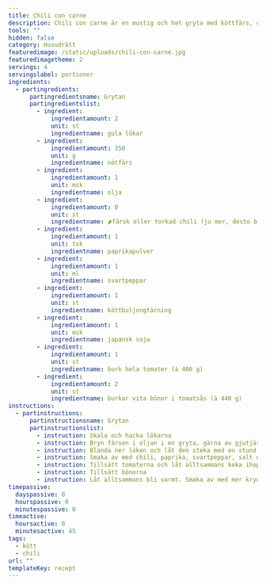 ```yaml
---
title: Chili con carne
description: Chili con carne är en mustig och het gryta med köttfärs, chili, vita bönor, paprika och tomater. Detta klassiska mexikanska recept är både lättlagat och uppskattat av dina middagsgäster.
tools: ""
hidden: false
category: Huvudrätt
featuredimage: /static/uploads/chili-con-carne.jpg
featuredimagetheme: 2
servings: 4
servingslabel: portioner
ingredients:
  - partingredients:
      partingredientsname: Grytan
      partingredientslist:
        - ingredient:
            ingredientamount: 2
            unit: st
            ingredientname: gula lökar
        - ingredient:
            ingredientamount: 350
            unit: g
            ingredientname: nötfärs
        - ingredient:
            ingredientamount: 1
            unit: msk
            ingredientname: olja
        - ingredient:
            ingredientamount: 0
            unit: st
            ingredientname: 🌶färsk eller torkad chili (ju mer, desto bättre)
        - ingredient:
            ingredientamount: 1
            unit: tsk
            ingredientname: paprikapulver
        - ingredient:
            ingredientamount: 1
            unit: ml
            ingredientname: svartpeppar
        - ingredient:
            ingredientamount: 1
            unit: st
            ingredientname: köttbuljongtärning
        - ingredient:
            ingredientamount: 1
            unit: msk
            ingredientname: japansk soja
        - ingredient:
            ingredientamount: 1
            unit: st
            ingredientname: burk hela tomater (à 400 g)
        - ingredient:
            ingredientamount: 2
            unit: st
            ingredientname: burkar vita bönor i tomatsås (à 440 g)
instructions:
  - partinstructions:
      partinstructionsname: Grytan
      partinstructionslist:
        - instruction: Skala och hacka lökarna
        - instruction: Bryn färsen i oljan i en gryta, gärna av gjutjärn, tills den fått fin färg
        - instruction: Blanda ner löken och låt den steka med en stund
        - instruction: Smaka av med chili, paprika, svartpeppar, salt och soja
        - instruction: Tillsätt tomaterna och låt alltsammans koka ihop tills smaken är mustig och röran blivit tjock. Ju längre koktid, desto fylligare smak.
        - instruction: Tillsätt bönorna
        - instruction: Låt alltsammans bli varmt. Smaka av med mer kryddor om så behövs.
timepassive:
  dayspassive: 0
  hourspassive: 0
  minutespassive: 0
timeactive:
  hoursactive: 0
  minutesactive: 45
tags:
  - kött
  - chili
url: ""
templateKey: recept
---
```

